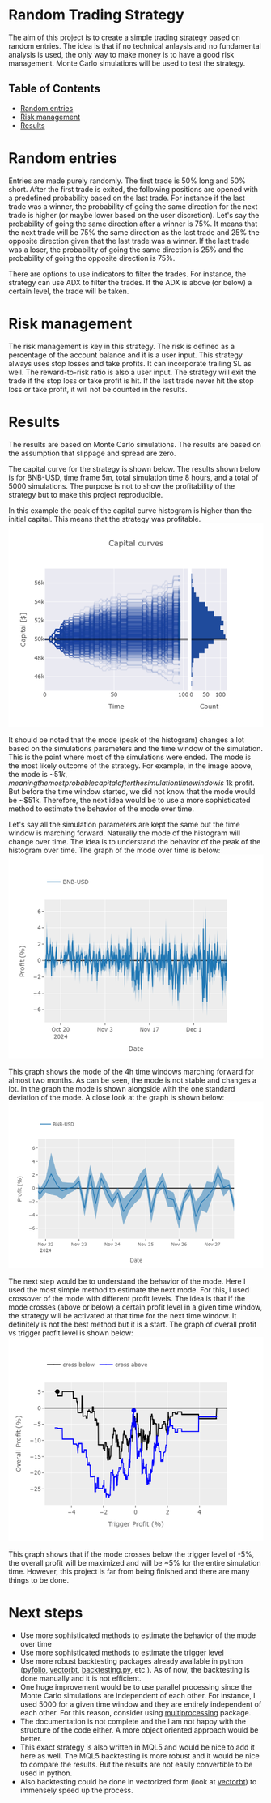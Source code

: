 # Random Trading Strategy
The aim of this project is to create a simple trading strategy based on random entries. The idea is that if no technical anlaysis and no fundamental analysis is used, the only way to make money is to have a good risk management. Monte Carlo simulations will be used to test the strategy.

<!-- table of contents -->
## Table of Contents
- [Random entries](#random-entries)
- [Risk management](#risk-management)
- [Results](#results)

# Random entries
Entries are made purely randomly. The first trade is 50% long and 50% short. After the first trade is exited, the following positions are opened with a predefined probability based on the last trade. For instance if the last trade was a winner, the probability of going the same direction for the next trade is higher (or maybe lower based on the user discretion). Let's say the probability of going the same direction after a winner is 75%. It means that the next trade will be 75% the same direction as the last trade and 25% the opposite direction given that the last trade was a winner. If the last trade was a loser, the probability of going the same direction is 25% and the probability of going the opposite direction is 75%.

There are options to use indicators to filter the trades. For instance, the strategy can use ADX to filter the trades. If the ADX is above (or below) a certain level, the trade will be taken. 

# Risk management
The risk management is key in this strategy. The risk is defined as a percentage of the account balance and it is a user input. This strategy always uses stop losses and take profits. It can incorporate trailing SL as well. The reward-to-risk ratio is also a user input. The strategy will exit the trade if the stop loss or take profit is hit. If the last trade never hit the stop loss or take profit, it will not be counted in the results.

# Results
The results are based on Monte Carlo simulations. The results are based on the assumption that slippage and spread are zero. 

The capital curve for the strategy is shown below. The results shown below is for BNB-USD, time frame 5m, total simulation time 8 hours, and a total of 5000 simulations. The purpose is not to show the profitability of the strategy but to make this project reproducible. 

In this example the peak of the capital curve histogram is higher than the initial capital. This means that the strategy was profitable.
![a](docs/capital_curve_symmetric.png)

It should be noted that the mode (peak of the histogram) changes a lot based on the simulations parameters and the time window of the simulation. This is the point where most of the simulations were ended. The mode is the most likely outcome of the strategy. For example, in the image above, the mode is ~$51k, meaning the most probable capital after the simulation time window is ~$1k profit. But before the time window started, we did not know that the mode would be ~$51k. Therefore, the next idea would be to use a more sophisticated method to estimate the behavior of the mode over time.

Let's say all the simulation parameters are kept the same but the time window is marching forward. Naturally the mode of the histogram will change over time. The idea is to understand the behavior of the peak of the histogram over time. The graph of the mode over time is below:
![a](docs/mode_vs_time.png)

This graph shows the mode of the 4h time windows marching forward for almost two months. As can be seen, the mode is not stable and changes a lot. In the graph the mode is shown alongside with the one standard deviation of the mode. A close look at the graph is shown below:
![a](docs/mode_vs_time_zoom.png)

The next step would be to understand the behavior of the mode. Here I used the most simple method to estimate the next mode. For this, I used crossover of the mode with different profit levels. The idea is that if the mode crosses (above or below) a certain profit level in a given time window, the strategy will be activated at that time for the next time window. It definitely is not the best method but it is a start. The graph of overall profit vs trigger profit level is shown below:
![a](docs/overall_vs_trigger.png)

This graph shows that if the mode crosses below the trigger level of -5%, the overall profit will be maximized and will be ~5% for the entire simulation time. However, this project is far from being finished and there are many things to be done. 

# Next steps
- Use more sophisticated methods to estimate the behavior of the mode over time
- Use more sophisticated methods to estimate the trigger level
- Use more robust backtesting packages already available in python ([pyfolio](https://github.com/quantopian/pyfolio), [vectorbt](https://vectorbt.dev/), [backtesting.py](https://kernc.github.io/backtesting.py/), etc.). As of now, the backtesting is done manually and it is not efficient. 
- One huge improvement would be to use parallel processing since the Monte Carlo simulations are independent of each other. For instance, I used 5000 for a given time window and they are entirely independent of each other. For this reason, consider using [multiprocessing](https://docs.python.org/3/library/multiprocessing.html) package.
- The documentation is not complete and the I am not happy with the structure of the code either. A more object oriented approach would be better.
- This exact strategy is also written in MQL5 and would be nice to add it here as well. The MQL5 backtesting is more robust and it would be nice to compare the results. But the results are not easily convertible to be used in python.
- Also backtesting could be done in vectorized form (look at [vectorbt](https://vectorbt.dev/)) to immensely speed up the process.
